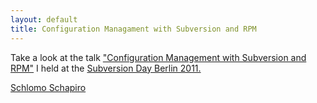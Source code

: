 ```yaml
---
layout: default
title: Configuration Managament with Subversion and RPM
---
```


Take a look at the talk 
["Configuration Management with Subversion and RPM"](http://www.slideshare.net/schlomo/subversion-day-berlin-2011-configuration-management-with-subversion-and-rpm)
I held at the 
[Subversion Day Berlin 2011.](http://www.elegosoft.com/en/company/start/svnday-2012.html)

[Schlomo Schapiro](http://www.schapiro.org/schlomo)
